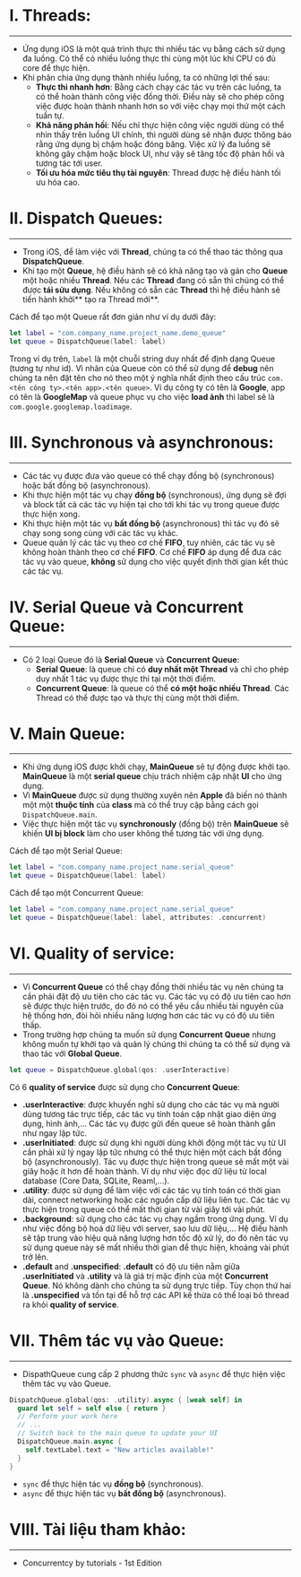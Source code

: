 # I. Threads:

-----


- Ứng dụng iOS là một quá trình thực thi nhiều tác vụ bằng cách sử dụng đa luồng. Có thể có nhiều luồng thực thi cùng một lúc khi CPU có đủ core để thực hiện.
- Khi phân chia ứng dụng thành nhiều luồng, ta có những lợi thế sau:
    - **Thực thi nhanh hơn**: Bằng cách chạy các tác vụ trên các luồng, ta có thể hoàn thành công việc đồng thời. Điều này sẽ cho phép công việc được hoàn thành nhanh hơn so với việc chạy mọi thứ một cách tuần tự.
    - **Khả năng phản hồi**: Nếu chỉ thực hiện công việc người dùng có thể nhìn thấy trên luồng UI chính, thì người dùng sẽ nhận được thông báo rằng ứng dụng bị chậm hoặc đóng băng. Việc xử lý đa luồng sẽ không gây chậm hoặc block UI, như vậy sẽ tăng tốc độ phản hồi và tương tác tới user.
    - **Tối ưu hóa mức tiêu thụ tài nguyên**: Thread được hệ điều hành tối ưu hóa cao.

# II. Dispatch Queues:

-----


- Trong iOS, để làm việc với **Thread**, chúng ta có thể thao tác thông qua **DispatchQueue**.
- Khi tạo một **Queue**, hệ điều hành sẽ có khả năng tạo và gán cho **Queue** một hoặc nhiều **Thread**. Nếu các **Thread** đang có sẵn thì chúng có thể được **tái sửu dụng**. Nếu không có sẵn các **Thread** thì hệ điều hành sẽ tiến hành khởi** tạo ra Thread mới**.

Cách để tạo một Queue rất đơn giản như ví dụ dưới đây:
```swift
let label = "com.company_name.project_name.demo_queue"
let queue = DispatchQueue(label: label)
```

Trong ví dụ trên, `label` là một chuỗi string duy nhất để định dạng Queue (tương tự như id). Vì nhãn của Queue còn có thể sử dụng để **debug** nên chúng ta nên đặt tên cho nó theo một ý nghĩa nhất định theo cấu trúc `com.<tên công ty>.<tên app>.<tên queue>`. Ví dụ công ty có tên là **Google**, app có tên là **GoogleMap** và queue phục vụ cho việc **load ảnh** thì label sẽ là `com.google.googlemap.loadimage`.

# III. Synchronous và asynchronous:

-----


- Các tác vụ được đưa vào queue có thể chạy đồng bộ (synchronous) hoặc bất đồng bộ (asynchronous). 
- Khi thực hiện một tác vụ chạy **đồng bộ** (synchronous), ứng dụng sẽ đợi và block tất cả các tác vụ hiện tại cho tới khi tác vụ trong queue được thực hiện xong.
- Khi thực hiện một tác vụ **bất đồng bộ** (asynchronous) thì tác vụ đó sẽ chạy song song cùng với các tác vụ khác.
- Queue quản lý các tác vụ theo cơ chế **FIFO**, tuy nhiên, các tác vụ sẽ không hoàn thành theo cơ chế **FIFO**. Cơ chế **FIFO** áp dụng để đưa các tác vụ vào queue, **không** sử dụng cho việc quyết định thời gian kết thúc các tác vụ.

# IV. Serial Queue và Concurrent Queue:

-----


- Có 2 loại Queue đó là **Serial Queue** và **Concurrent Queue**:
    - **Serial Queue**: là queue chỉ có **duy nhất một Thread** và chỉ cho phép duy nhất 1 tác vụ được thực thi tại một thời điểm.
    - **Concurrent Queue**: là queue có thể **có một hoặc nhiều Thread**. Các Thread có thể được tạo và thực thị cùng một thời điểm.

# V. Main Queue:

-----


- Khi ứng dụng iOS được khởi chạy, **MainQueue** sẽ tự động được khởi tạo. **MainQueue** là một **serial queue** chịu trách nhiệm cập nhật **UI** cho ứng dụng.
- Vì **MainQueue** được sử dụng thường xuyên nên **Apple** đã biến nó thành một một **thuộc tính** của **class** mà có thể truy cập bằng cách gọi `DispatchQueue.main`.
- Việc thực hiện một tác vụ **synchronously** (đồng bộ) trên **MainQueue** sẽ khiến **UI bị block** làm cho user không thể tương tác với ứng dụng.

Cách để tạo một Serial Queue:
```swift
let label = "com.company_name.project_name.serial_queue"
let queue = DispatchQueue(label: label)
```

Cách để tạo một Concurrent Queue:
```swift
let label = "com.company_name.project_name.serial_queue"
let queue = DispatchQueue(label: label, attributes: .concurrent)
```

# VI. Quality of service:

-----


- Vì **Concurrent Queue** có thể chạy đồng thời nhiều tác vụ nên chúng ta cần phải đặt độ ưu tiên cho các tác vụ. Các tác vụ có độ ưu tiên cao hơn sẽ được thực hiện trước, do đó nó có thể yêu cầu nhiều tài nguyên của hệ thống hơn, đòi hỏi nhiều năng lượng hơn các tác vụ có độ ưu tiên thấp.
- Trong trường hợp chúng ta muốn sử dụng **Concurrent Queue** nhưng không muốn tự khởi tạo và quản lý chúng thì chúng ta có thể sử dụng và thao tác với **Global Queue**.
```swift
let queue = DispatchQueue.global(qos: .userInteractive)
```

Có 6 **quality of service** được sử dụng cho **Concurrent Queue**:
- **.userInteractive**: được khuyến nghỉ sử dụng cho các tác vụ mà người dùng tương tác trực tiếp, các tác vụ tính toán cập nhật giao diện ứng dụng, hình ảnh,... Các tác vụ được gửi đến queue sẽ hoàn thành gần như ngay lập tức.
- **.userInitiated**: được sử dụng khi người dùng khởi động một tác vụ từ UI cần phải xử lý ngay lập tức nhưng có thể thực hiện một cách bất đồng bộ (asynchronously). Tác vụ được thực hiện trong queue sẽ mất một vài giây hoặc ít hơn để hoàn thành. Ví dụ như việc đọc dữ liệu từ local database (Core Data, SQLite, Reaml,...).
- **.utility**: được sử dụng để làm việc với các tác vụ tính toán có thời gian dài, connect networking hoặc các nguồn cấp dữ liệu liên tục. Các tác vụ thực hiện trong queue có thể mất thời gian từ vài giây tới vài phút.
- **.background**: sử dụng cho các tác vụ chạy ngầm trong ứng dụng. Ví dụ như việc đồng bộ hoá dữ liệu với server, sao lưu dữ liệu,... Hệ điều hành sẽ tập trung vào hiệu quả năng lượng hơn tốc độ xử lý, do đó nên tác vụ sử dụng queue này sẽ mất nhiều thời gian để thực hiện, khoảng vài phút trở lên.
- **.default** and **.unspecified**: **.default** có độ ưu tiên nằm giữa **.userInitiated** và **.utility** và là giá trị mặc định của một **Concurrent Queue**. Nó không dành cho chúng ta sử dụng trực tiếp. Tùy chọn thứ hai là **.unspecified** và tồn tại để hỗ trợ các API kế thừa có thể loại bỏ thread ra khỏi **quality of service**. 
    
# VII. Thêm tác vụ vào Queue:

-----


- DispathQueue cung cấp 2 phương thức `sync` và `async` để thực hiện việc thêm tác vụ vào Queue.
```swift
DispatchQueue.global(qos: .utility).async { [weak self] in
  guard let self = self else { return }
  // Perform your work here
  // ...
  // Switch back to the main queue to update your UI
  DispatchQueue.main.async {
    self.textLabel.text = "New articles available!"
  }
}
```

- `sync` để thực hiện tác vụ **đồng bộ** (synchronous).
- `async` để thực hiện tác vụ **bất đồng bộ** (asynchronous).

# VIII. Tài liệu tham khảo:

-----


- Concurrentcy by tutorials - 1st Edition